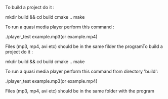 To build a project do it :

mkdir build && cd build
cmake ..
make


To run a quasi media player perform this command :

./player_test example.mp3(or example.mp4)

Files (mp3, mp4, avi etc) should be in the same filder the programTo build a project do it :

mkdir build && cd build
cmake ..
make


To run a quasi media player perform this command from directory 'build':
 
./player_test example.mp3(or example.mp4)
 
Files (mp3, mp4, avi etc) should be in the same folder with the program 
